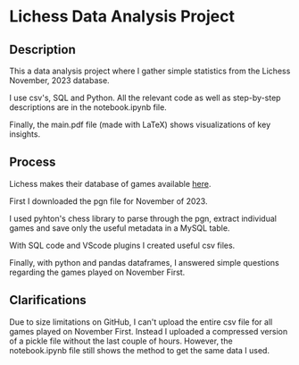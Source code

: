 # Lichess Data Analysis Project

## Description

This a data analysis project where I gather simple statistics from the Lichess November, 2023 database.

I use csv's, SQL and Python. All the relevant code as well as step-by-step descriptions are in the notebook.ipynb file.

Finally, the main.pdf file (made with LaTeX) shows visualizations of key insights.

## Process

Lichess makes their database of games available [here](https://database.lichess.org/).

First I downloaded the pgn file for November of 2023.

I used pyhton's chess library to parse through the pgn, extract individual games and save only the useful metadata in a MySQL table.

With SQL code and VScode plugins I created useful csv files.

Finally, with python and pandas dataframes, I answered simple questions regarding the games played on November First.

## Clarifications

Due to size limitations on GitHub, I can't upload the entire csv file for all games played on November First. Instead I uploaded a compressed version of a pickle file without the last couple of hours. However, the notebook.ipynb file still shows the method to get the same data I used.
